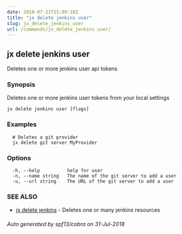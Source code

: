 ```yaml
---
date: 2018-07-31T15:09:18Z
title: "jx delete jenkins user"
slug: jx_delete_jenkins_user
url: /commands/jx_delete_jenkins_user/
---
```

## jx delete jenkins user

Deletes one or more jenkins user api tokens

### Synopsis

Deletes one or more jenkins user tokens from your local settings

```
jx delete jenkins user [flags]
```

### Examples

```
  # Deletes a git provider
  jx delete git server MyProvider
```

### Options

```
  -h, --help          help for user
  -n, --name string   The name of the git server to add a user
  -u, --url string    The URL of the git server to add a user
```

### SEE ALSO

* [jx delete jenkins](/commands/jx_delete_jenkins/)	 - Deletes one or many jenkins resources

###### Auto generated by spf13/cobra on 31-Jul-2018
